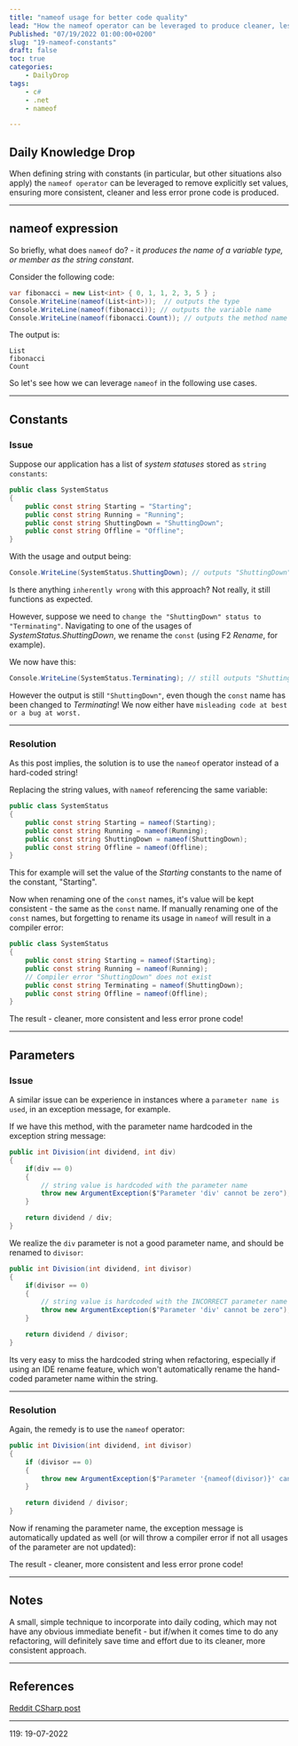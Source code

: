 ```yaml
---
title: "nameof usage for better code quality"
lead: "How the nameof operator can be leveraged to produce cleaner, less error prone code"
Published: "07/19/2022 01:00:00+0200"
slug: "19-nameof-constants"
draft: false
toc: true
categories:
    - DailyDrop
tags:
    - c#
    - .net
    - nameof

---
```


## Daily Knowledge Drop

When defining string with constants (in particular, but other situations also apply) the `nameof operator` can be leveraged to remove explicitly set values, ensuring more consistent, cleaner and less error prone code is produced.

---

## nameof expression

So briefly, what does `nameof` do? - it _produces the name of a variable type, or member as the string constant_.

Consider the following code:

``` csharp
var fibonacci = new List<int> { 0, 1, 1, 2, 3, 5 } ;
Console.WriteLine(nameof(List<int>));  // outputs the type
Console.WriteLine(nameof(fibonacci)); // outputs the variable name
Console.WriteLine(nameof(fibonacci.Count)); // outputs the method name
```

The output is:

``` terminal
List
fibonacci
Count
```

So let's see how we can leverage `nameof` in the following use cases.

---

## Constants
### Issue

Suppose our application has a list of _system statuses_ stored as `string constants`:

``` csharp
public class SystemStatus
{
    public const string Starting = "Starting";
    public const string Running = "Running";
    public const string ShuttingDown = "ShuttingDown";
    public const string Offline = "Offline";
}
```

With the usage and output being:

``` csharp
Console.WriteLine(SystemStatus.ShuttingDown); // outputs "ShuttingDown"
```

Is there anything `inherently wrong` with this approach? Not really, it still functions as expected.

However, suppose we need to `change the "ShuttingDown" status to "Terminating"`. Navigating to one of the usages of _SystemStatus.ShuttingDown_, we rename the `const` (using F2 _Rename_, for example).

We now have this:

``` csharp
Console.WriteLine(SystemStatus.Terminating); // still outputs "ShuttingDown"!
```

However the output is still `"ShuttingDown"`, even though the `const` name has been changed to _Terminating_! We now either have `misleading code at best or a bug at worst.`

---

### Resolution

As this post implies, the solution is to use the `nameof` operator instead of a hard-coded string!

Replacing the string values, with `nameof` referencing the same variable:

``` csharp
public class SystemStatus
{
    public const string Starting = nameof(Starting);
    public const string Running = nameof(Running);
    public const string ShuttingDown = nameof(ShuttingDown);
    public const string Offline = nameof(Offline);
}
```

This for example will set the value of the _Starting_ constants to the name of the constant, "Starting".

Now when renaming one of the `const` names, it's value will be kept consistent - the same as the `const` name. If manually renaming one of the `const` names, but forgetting to rename its usage in `nameof` will result in a compiler error:

``` csharp
public class SystemStatus
{
    public const string Starting = nameof(Starting);
    public const string Running = nameof(Running);
    // Compiler error "ShuttingDown" does not exist
    public const string Terminating = nameof(ShuttingDown);
    public const string Offline = nameof(Offline);
}
```

The result - cleaner, more consistent and less error prone code!

---

## Parameters

### Issue

A similar issue can be experience in instances where a `parameter name is used`, in an exception message, for example.

If we have this method, with the parameter name hardcoded in the exception string message:


``` csharp
public int Division(int dividend, int div)
{
    if(div == 0)
    {
        // string value is hardcoded with the parameter name
        throw new ArgumentException($"Parameter 'div' cannot be zero");
    }

    return dividend / div;
}
```

We realize the `div` parameter is not a good parameter name, and should be renamed to `divisor`:

``` csharp
public int Division(int dividend, int divisor)
{
    if(divisor == 0)
    {
        // string value is hardcoded with the INCORRECT parameter name
        throw new ArgumentException($"Parameter 'div' cannot be zero");
    }

    return dividend / divisor;
}
```

Its very easy to miss the hardcoded string when refactoring, especially if using an IDE rename feature, which won't automatically rename the hand-coded parameter name within the string.

---

### Resolution

Again, the remedy is to use the `nameof` operator:

``` csharp
public int Division(int dividend, int divisor)
{
    if (divisor == 0)
    {
        throw new ArgumentException($"Parameter '{nameof(divisor)}' cannot be zero");
    }

    return dividend / divisor;
}
```

Now if renaming the parameter name, the exception message is automatically updated as well (or will throw a compiler error if not all usages of the parameter are not updated):

The result - cleaner, more consistent and less error prone code!

---

## Notes

A small, simple technique to incorporate into daily coding, which may not have any obvious immediate benefit - but if/when it comes time to do any refactoring, will definitely save time and effort due to its cleaner, more consistent approach.

---

## References

[Reddit CSharp post](https://www.reddit.com/r/csharp/comments/v81c13/can_anyone_tell_me_the_point_of_this_syntax_im/)   

---

<?# DailyDrop ?>119: 19-07-2022<?#/ DailyDrop ?>
